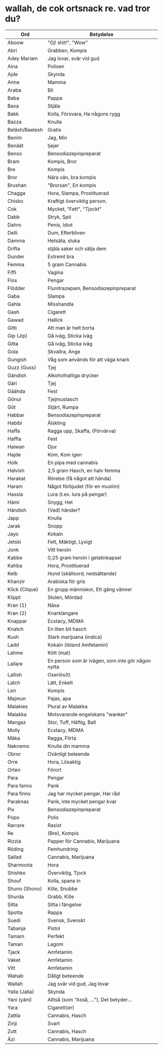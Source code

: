 # wallah, de cok ortsnack re. vad tror du?

Ord | Betydelse |
------------- | ------------- |
Aboow | "Oj! shit!", "Wow"
Abri | Grabben, Kompis
Adey Mariam | Jag lovar, svär vid gud
Aina | Polisen
Ajde | Skynda
Anne | Mamma
Araba | Bil
Baba | Pappa
Baxa | Stjäla
Bakk | Kolla, Försvara, Ha någons rygg
Bazza | Knulla
Beläsh/Baelesh | Gratis
Benim | Jag, Min
Benäät | tjejer
Benso | Bensodiazepinpreparat
Bram | Kompis, Bror
Bre | Kompis
Bror | Nära vän, bra kompis
Brushan | "Brorsan", En kompis
Chagga | Hora, Slampa, Prostituerad
Chisko | Kraftigt överviktig person.
Cok | Mycket, "Fett", "Tjockt"
Dabb | Stryk, Spö
Dahro | Penis, Idiot
Delli | Dum, Efterbliven
Damma | Hetsäta, sluka
Drifta | stjäla saker och sälja dem
Dunder | Extremt bra
Femma | 5 gram Cannabis
Fiffi | Vagina
Flos | Pengar
Flödder | Flunitrazepam, Bensodiazepinpreparat
Gaba | Slampa
Gahla | Misshandla
Gash | Cigarett
Gawad | Hallick
Gitti | Att man är helt borta
Gip (Jip) | Gå iväg, Sticka iväg
Gitta | Gå iväg, Sticka iväg
Gola | Skvallra, Ange
Gungish | Våg som används för att väga knark
Guzz (Guss) | Tjej
Gändish | Alkoholhaltiga drycker
Gäri | Tjej
Gäähda | Fest
Gönul | Tjejmustasch
Göt | Stjärt, Rumpa
Habbar | Bensodiazepinpreparat
Habibi | Älskling
Haffa | Ragga upp, Skaffa, (Förvärva)
Haffla | Fest
Haiwan | Djur
Hajde | Kom, Kom igen
Holk | En pipa med cannabis
Halvish | 2,5 gram Hasch, en halv femma
Harakat | Rörelse (få något att hända)
Haram | Något förbjudet (för en muslim)
Hassla | Lura (t.ex. lura på pengar)
Hämi | Snygg, Het
Händish | (Vad) händer?
Japp | Knulla
Jarak | Snopp
Jayo | Kokain
Jetski | Fett, Mäktigt, Lyxigt
Jonk | Vitt heroin
Kabbe | 0,25 gram heroin i gelatinkapsel
Kahba | Hora, Prostituerad
Kelb | Hund (skällsord, nedsättande)
Khanzir | Arabiska för gris
Klick (Clique) | En grupp människor, Ett gäng vänner
Klippt | Stulen, Mördad
Kran (1) | Näsa
Kran (2) | Knarklangare
Knappar | Ecstacy, MDMA
Knatch | En liten bit hasch
Kush | Stark marijuana (indica)
Ladd | Kokain (ibland Amfetamin)
Lahme | Kött (mat)
Lallare | En person som är ivägen, som inte gör någon nytta
Lallish | Oseriös(t)
Latch | Lätt, Enkelt
Len | Kompis
Majmun | Pajas, apa
Malakies | Plural av Malakka
Malakka | Motsvarande engelskans "wanker"
Mangaz | Stor, Tuff, Häftig, Ball
Molly | Ecstacy, MDMA
Mäka | Ragga, Flirta
Naknemo | Knulla din mamma
Obror | Ovänligt beteende
Orre | Hora, Lösaktig
Orten | Förort
Para | Pengar
Para fanns | Pank
Para finns | Jag har mycket pengar, Har råd
Paraknas | Pank, inte mycket pengar kvar
Pix | Bensodiazepinpreparat
Popo | Polis
Rarrare | Rasist
Re | (Bre), Kompis
Rizzla | Papper för Cannabis, Marijuana
Röding | Femhundring
Sallad | Cannabis, Marijuana
Sharmoota | Hora
Shishko | Överviktig, Tjock
Shouf | Kolla, spana in
Shuno (Shono) | Kille, Snubbe
Shurda | Grabb, Kille
Sitta | Sitta i fängelse
Spotta | Rappa
Suedi | Svensk, Svenskt
Tabanja | Pistol
Tamam | Perfekt
Taman | Lagom
Tjack | Amfetamin
Vaket | Amfetamin
Vitt | Amfetamin
Wahab | Dåligt beteende
Wallah | Jag svär vid gud, Jag lovar
Yalla (Jalla) | Skynda
Yani (yäni) | Alltså (som "Asså, ..."), Det betyder...
Yara | Cigarett(er)
Zattla | Cannabis, Hasch
Zinji | Svart
Zutt | Cannabis, Hasch
Äzi | Cannabis, Marijuana
